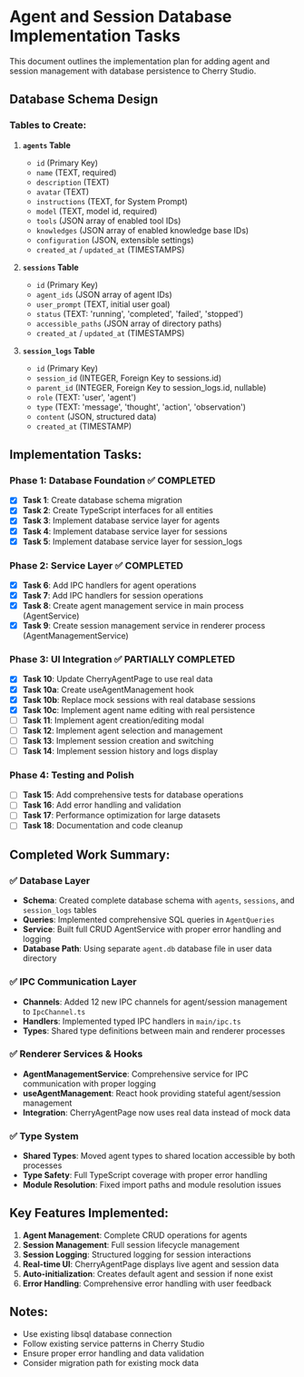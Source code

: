 # Agent and Session Database Implementation Tasks

This document outlines the implementation plan for adding agent and session management with database persistence to Cherry Studio.

## Database Schema Design

### Tables to Create:

1. **`agents` Table**
   - `id` (Primary Key)
   - `name` (TEXT, required)
   - `description` (TEXT)
   - `avatar` (TEXT)
   - `instructions` (TEXT, for System Prompt)
   - `model` (TEXT, model id, required)
   - `tools` (JSON array of enabled tool IDs)
   - `knowledges` (JSON array of enabled knowledge base IDs)
   - `configuration` (JSON, extensible settings)
   - `created_at` / `updated_at` (TIMESTAMPS)

2. **`sessions` Table**
   - `id` (Primary Key)
   - `agent_ids` (JSON array of agent IDs)
   - `user_prompt` (TEXT, initial user goal)
   - `status` (TEXT: 'running', 'completed', 'failed', 'stopped')
   - `accessible_paths` (JSON array of directory paths)
   - `created_at` / `updated_at` (TIMESTAMPS)

3. **`session_logs` Table**
   - `id` (Primary Key)
   - `session_id` (INTEGER, Foreign Key to sessions.id)
   - `parent_id` (INTEGER, Foreign Key to session_logs.id, nullable)
   - `role` (TEXT: 'user', 'agent')
   - `type` (TEXT: 'message', 'thought', 'action', 'observation')
   - `content` (JSON, structured data)
   - `created_at` (TIMESTAMP)

## Implementation Tasks:

### Phase 1: Database Foundation ✅ COMPLETED
- [x] **Task 1**: Create database schema migration
- [x] **Task 2**: Create TypeScript interfaces for all entities
- [x] **Task 3**: Implement database service layer for agents
- [x] **Task 4**: Implement database service layer for sessions
- [x] **Task 5**: Implement database service layer for session_logs

### Phase 2: Service Layer ✅ COMPLETED
- [x] **Task 6**: Add IPC handlers for agent operations
- [x] **Task 7**: Add IPC handlers for session operations
- [x] **Task 8**: Create agent management service in main process (AgentService)
- [x] **Task 9**: Create session management service in renderer process (AgentManagementService)

### Phase 3: UI Integration ✅ PARTIALLY COMPLETED
- [x] **Task 10**: Update CherryAgentPage to use real data
- [x] **Task 10a**: Create useAgentManagement hook
- [x] **Task 10b**: Replace mock sessions with real database sessions
- [x] **Task 10c**: Implement agent name editing with real persistence
- [ ] **Task 11**: Implement agent creation/editing modal
- [ ] **Task 12**: Implement agent selection and management
- [ ] **Task 13**: Implement session creation and switching
- [ ] **Task 14**: Implement session history and logs display

### Phase 4: Testing and Polish
- [ ] **Task 15**: Add comprehensive tests for database operations
- [ ] **Task 16**: Add error handling and validation
- [ ] **Task 17**: Performance optimization for large datasets
- [ ] **Task 18**: Documentation and code cleanup

## Completed Work Summary:

### ✅ Database Layer
- **Schema**: Created complete database schema with `agents`, `sessions`, and `session_logs` tables
- **Queries**: Implemented comprehensive SQL queries in `AgentQueries` 
- **Service**: Built full CRUD AgentService with proper error handling and logging
- **Database Path**: Using separate `agent.db` database file in user data directory

### ✅ IPC Communication Layer
- **Channels**: Added 12 new IPC channels for agent/session management to `IpcChannel.ts`
- **Handlers**: Implemented typed IPC handlers in `main/ipc.ts`
- **Types**: Shared type definitions between main and renderer processes

### ✅ Renderer Services & Hooks
- **AgentManagementService**: Comprehensive service for IPC communication with proper logging
- **useAgentManagement**: React hook providing stateful agent/session management
- **Integration**: CherryAgentPage now uses real data instead of mock data

### ✅ Type System
- **Shared Types**: Moved agent types to shared location accessible by both processes
- **Type Safety**: Full TypeScript coverage with proper error handling
- **Module Resolution**: Fixed import paths and module resolution issues

## Key Features Implemented:

1. **Agent Management**: Complete CRUD operations for agents
2. **Session Management**: Full session lifecycle management  
3. **Session Logging**: Structured logging for session interactions
4. **Real-time UI**: CherryAgentPage displays live agent and session data
5. **Auto-initialization**: Creates default agent and session if none exist
6. **Error Handling**: Comprehensive error handling with user feedback

## Notes:
- Use existing libsql database connection
- Follow existing service patterns in Cherry Studio
- Ensure proper error handling and data validation
- Consider migration path for existing mock data